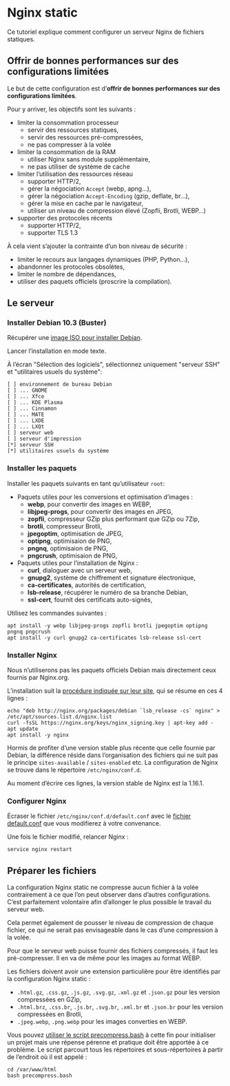 Nginx static
============

Ce tutoriel explique comment configurer un serveur Nginx de fichiers statiques.

Offrir de bonnes performances sur des configurations limitées
-------------------------------------------------------------

Le but de cette configuration est d’**offrir de bonnes performances sur des configurations limitées**.

Pour y arriver, les objectifs sont les suivants :

- limiter la consommation processeur
	- servir des ressources statiques,
	- servir des ressources pré-compressées,
	- ne pas compresser à la volée
- limiter la consommation de la RAM
	- utiliser Nginx sans module supplémentaire,
	- ne pas utiliser de système de cache
- limiter l’utilisation des ressources réseau
	- supporter HTTP/2,
	- gérer la négociation `Accept` (webp, apng…),
	- gérer la négociation `Accept-Encoding` (gzip, deflate, br…),
	- gérer la mise en cache par le navigateur,
	- utiliser un niveau de compression élevé (Zopfli, Brotli, WEBP…)
- supporter des protocoles récents
	- supporter HTTP/2,
	- supporter TLS 1.3

À cela vient s’ajouter la contrainte d’un bon niveau de sécurité :

- limiter le recours aux langages dynamiques (PHP, Python…),
- abandonner les protocoles obsolètes,
- limiter le nombre de dépendances,
- utiliser des paquets officiels (proscrire la compilation).

Le serveur
----------

### Installer Debian 10.3 (Buster)

Récupérer une [image ISO pour installer Debian](https://www.debian.org/distrib/netinst).

Lancer l’installation en mode texte.

À l’écran "Sélection des logiciels", sélectionnez uniquement "serveur SSH" et "utilitaires usuels du système":

	[ ] environnement de bureau Debian
	[ ] ... GNOME
	[ ] ... Xfce
	[ ] ... KDE Plasma
	[ ] ... Cinnamon
	[ ] ... MATE
	[ ] ... LXDE
	[ ] ... LXQt
	[ ] serveur web
	[ ] serveur d'impression
	[*] serveur SSH
	[*] utilitaires usuels du système

### Installer les paquets

Installer les paquets suivants en tant qu’utilisateur `root`:

- Paquets utiles pour les conversions et optimisation d’images :
	- **webp**, pour convertir des images en WEBP,
	- **libjpeg-progs**, pour convertir des images en JPEG,
	- **zopfli**, compresseur GZip plus performant que GZip ou 7Zip,
	- **brotli**, compresseur Brotli,
	- **jpegoptim**, optimisation de JPEG,
	- **optipng**, optimisaion de PNG,
	- **pngnq**, optimisaion de PNG,
	- **pngcrush**, optimisaion de PNG,
- Paquets utiles pour l’installation de Nginx :
	- **curl**, dialoguer avec un serveur web,
	- **gnupg2**, système de chiffrement et signature électronique,
	- **ca-certificates**, autorités de certification,
	- **lsb-release**, récupérer le numéro de sa branche Debian,
	- **ssl-cert**, fournit des certificats auto-signés,

Utilisez les commandes suivantes :

	apt install -y webp libjpeg-progs zopfli brotli jpegoptim optipng pngnq pngcrush
	apt install -y curl gnupg2 ca-certificates lsb-release ssl-cert

### Installer Nginx

Nous n’utiliserons pas les paquets officiels Debian mais directement ceux fournis par Nginx.org.

L’installation suit la [procédure indiquée sur leur site](http://nginx.org/en/linux_packages.html#Debian), qui se résume en ces 4 lignes :

	echo "deb http://nginx.org/packages/debian `lsb_release -cs` nginx" > /etc/apt/sources.list.d/nginx.list
	curl -fsSL https://nginx.org/keys/nginx_signing.key | apt-key add -
	apt update
	apt install -y nginx

Hormis de profiter d’une version stable plus récente que celle fournie par Debian, la différence réside dans l’organisation des fichiers qui ne suit pas le principe `sites-available` / `sites-enabled` etc. La configuration de Nginx se trouve dans le répertoire `/etc/nginx/conf.d`.

Au moment d’écrire ces lignes, la version stable de Nginx est la 1.16.1.

### Configurer Nginx

Écraser le fichier `/etc/nginx/conf.d/default.conf` avec le [fichier default.conf](default.conf) que vous modifierez à votre convenance.

Une fois le fichier modifié, relancer Nginx :

	service nginx restart

Préparer les fichiers
---------------------

La configuration Nginx static ne compresse aucun fichier à la volée contrairement à ce que l’on peut observer dans d’autres configurations. C’est parfaitement volontaire afin d’allonger le plus possible le travail du serveur web.

Cela permet également de pousser le niveau de compression de chaque fichier, ce qui ne serait pas envisageable dans le cas d’une compression à la volée.

Pour que le serveur web puisse fournir des fichiers compressés, il faut les pré-compresser. Il en va de même pour les images au format WEBP.

Les fichiers doivent avoir une extension particulière pour être identifiés par la configuration Nginx static :

- `.html.gz`, `.css.gz`, `.js.gz`, `.svg.gz`, `.xml.gz` et `.json.gz` pour les version compressées en GZip,
- `.html.brz`, `.css.br`, `.js.br`, `.svg.br`, `.xml.br` et `.json.br` pour les version compressées en Brotli,
- `.jpeg.webp`, `.png.webp` pour les images converties en WEBP.

Vous pouvez [utiliser le script precompress.bash](precompress.bash) à cette fin pour initialiser un projet mais une répense pérenne et pratique doit être apportée à ce problème. Le script parcourt tous les répertoires et sous-répertoires à partir de l’endroit où il est appelé :

	cd /var/www/html
	bash precompress.bash
